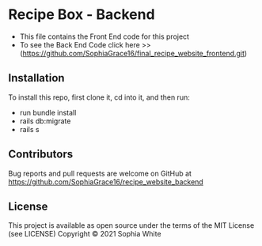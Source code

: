# Recipe Box - Backend
* This file contains the Front End code for this project
* To see the Back End Code click here >> (https://github.com/SophiaGrace16/final_recipe_website_frontend.git)

## Installation

To install this repo, first clone it, cd into it, and then run:

* run bundle install
* rails db:migrate
* rails s

## Contributors

Bug reports and pull requests are welcome on GitHub at https://github.com/SophiaGrace16/recipe_website_backend

## License
This project is available as open source under the terms of the MIT License (see LICENSE) Copyright © 2021 Sophia White